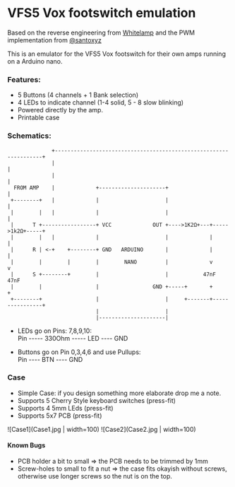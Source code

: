 # VFS5 Vox footswitch emulation  

Based on the reverse engineering from [Whitelamp](http://www.whitelamp.com/public/vox_vfs5.html) and the PWM implementation from [@santoxyz](https://github.com/santoxyz/vfs5)

This is an emulator for the VFS5 Vox footswitch for their own amps running on a Arduino nano.

### Features:
 - 5 Buttons (4 channels + 1 Bank selection)
 - 4 LEDs to indicate channel (1-4 solid, 5 - 8 slow blinking)
 - Powered directly by the amp.
 - Printable case


 ### Schematics:

                  +------------------------------------------------------------------+
                  |                                                                  |
                  |                                                                  |
      FROM AMP    |             +---------------------+                              |
     +--------+   |             |                     |                              |
     |        |   |             |                     |                              |
     |      T +-----------------+ VCC             OUT +---->1K2Ω+---+----->1k2Ω+-----+
     |        |   |             |                     |             |                |
     |      R | <-+    +--------+ GND   ARDUINO       |             |                |
     |        |        |        |        NANO         |             v                v
     |      S +--------+        |                     |           47nF             47nF
     |        |                 |                 GND +-----+       +                +
     +--------+                 |                     |     +-------+----------------+
                                |                     |
                                |---------------------|

- LEDs go on Pins: 7,8,9,10:  
		Pin ----- 330Ohm ----- LED ---- GND

 - Buttons go on Pin 0,3,4,6 and use Pullups:  
 		Pin ---- BTN ---- GND

### Case
 - Simple Case: if you design something more elaborate drop me a note.
 - Supports 5 Cherry Style keyboard switches (press-fit)
 - Supports 4 5mm LEds (press-fit)
 - Supports 5x7 PCB (press-fit)

 ![Case1](Case1.jpg | width=100)
 ![Case2](Case2.jpg | width=100)
#### Known Bugs
  - PCB holder a bit to small => the PCB needs to be trimmed by 1mm
  - Screw-holes to small to fit a nut => the case fits okayish without screws, otherwise use longer screws so the nut is on the top. 